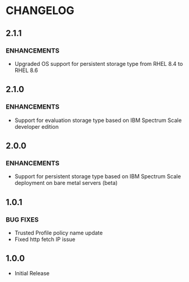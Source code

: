 # **CHANGELOG**

## **2.1.1**
### ENHANCEMENTS
- Upgraded OS support for persistent storage type from RHEL 8.4 to RHEL 8.6

## **2.1.0**
### ENHANCEMENTS
- Support for evaluation storage type based on IBM Spectrum Scale developer edition

## **2.0.0**
### ENHANCEMENTS
- Support for persistent storage type based on IBM Spectrum Scale deployment on bare metal servers (beta)

## **1.0.1**
### **BUG FIXES**
- Trusted Profile policy name update 
- Fixed http fetch IP issue

## **1.0.0**
- Initial Release
